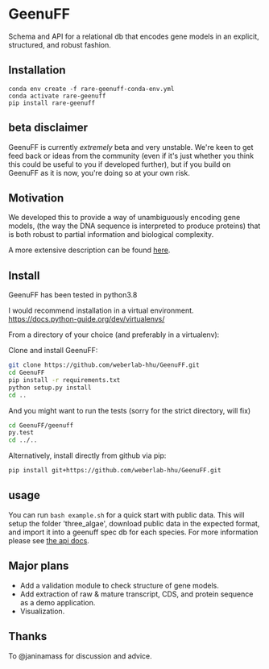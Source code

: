 # GeenuFF
Schema and API for a relational db that encodes gene models in an explicit, structured, and robust fashion.

## Installation

```
conda env create -f rare-geenuff-conda-env.yml
conda activate rare-geenuff
pip install rare-geenuff
```

## beta disclaimer

GeenuFF is currently _extremely_ beta and very unstable. 
We're keen to get feed back or ideas from the community
(even if it's just whether you think this could be useful to you
if developed further), but if you build on GeenuFF as it is now, 
you're doing so at your own risk.

## Motivation
We developed this to provide a way of unambiguously encoding gene models, 
(the way the DNA sequence is interpreted to produce proteins) that is both
robust to partial information and biological complexity.

A more extensive description can be found [here](https://weberlab-hhu.github.io/GeenuFF/).

## Install
GeenuFF has been tested in python3.8

I would recommend installation in a virtual environment.
https://docs.python-guide.org/dev/virtualenvs/

From a directory of your choice (and preferably in a virtualenv):

Clone and install GeenuFF:

```bash
git clone https://github.com/weberlab-hhu/GeenuFF.git
cd GeenuFF
pip install -r requirements.txt
python setup.py install
cd ..
```

And you might want to run the tests (sorry for the strict directory, will fix)
```bash
cd GeenuFF/geenuff
py.test
cd ../..
```

Alternatively, install directly from github via pip:

```bash
pip install git+https://github.com/weberlab-hhu/GeenuFF.git
```
## usage
You can run `bash example.sh` for a quick start with public data.
 This will setup the folder 'three_algae', download public data in
 the expected format, and import it into a geenuff spec db for each
species. For more information please see 
[the api docs](https://weberlab-hhu.github.io/GeenuFF/api.html).

## Major plans
* Add a validation module to check structure of gene models.
* Add extraction of raw & mature transcript, CDS, and protein sequence as a demo application.
* Visualization.

## Thanks

To @janinamass for discussion and advice.
